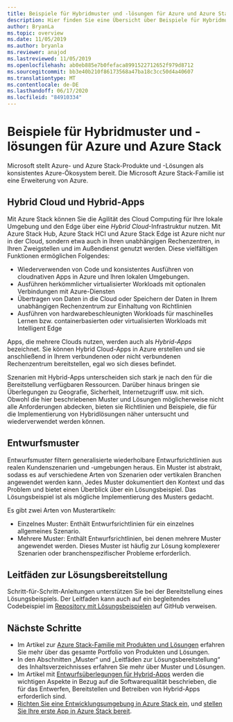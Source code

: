 ```yaml
---
title: Beispiele für Hybridmuster und -lösungen für Azure und Azure Stack Hub
description: Hier finden Sie eine Übersicht über Beispiele für Hybridmuster und -lösungen, mit denen Sie sich mit Hybridlösungen in Azure und Azure Stack Hub vertraut machen und solche Art von Lösungen erstellen können.
author: BryanLa
ms.topic: overview
ms.date: 11/05/2019
ms.author: bryanla
ms.reviewer: anajod
ms.lastreviewed: 11/05/2019
ms.openlocfilehash: ab0eb885e7b0fefaca8991522712652f979d8712
ms.sourcegitcommit: bb3e40b210f86173568a47ba18c3cc50d4a40607
ms.translationtype: MT
ms.contentlocale: de-DE
ms.lasthandoff: 06/17/2020
ms.locfileid: "84910334"
---
```

# <a name="hybrid-patterns-and-solution-examples-for-azure-and-azure-stack"></a>Beispiele für Hybridmuster und -lösungen für Azure und Azure Stack

Microsoft stellt Azure- und Azure Stack-Produkte und -Lösungen als konsistentes Azure-Ökosystem bereit. Die Microsoft Azure Stack-Familie ist eine Erweiterung von Azure.

## <a name="the-hybrid-cloud-and-hybrid-apps"></a>Hybrid Cloud und Hybrid-Apps

Mit Azure Stack können Sie die Agilität des Cloud Computing für Ihre lokale Umgebung und den Edge über eine *Hybrid Cloud*-Infrastruktur nutzen. Mit Azure Stack Hub, Azure Stack HCI und Azure Stack Edge ist Azure nicht nur in der Cloud, sondern etwa auch in Ihren unabhängigen Rechenzentren, in Ihren Zweigstellen und im Außendienst genutzt werden. Diese vielfältigen Funktionen ermöglichen Folgendes:

- Wiederverwenden von Code und konsistentes Ausführen von cloudnativen Apps in Azure und Ihren lokalen Umgebungen.
- Ausführen herkömmlicher virtualisierter Workloads mit optionalen Verbindungen mit Azure-Diensten
- Übertragen von Daten in die Cloud oder Speichern der Daten in Ihrem unabhängigen Rechenzentrum zur Einhaltung von Richtlinien
- Ausführen von hardwarebeschleunigten Workloads für maschinelles Lernen bzw. containerbasierten oder virtualisierten Workloads mit Intelligent Edge

Apps, die mehrere Clouds nutzen, werden auch als *Hybrid-Apps* bezeichnet. Sie können Hybrid Cloud-Apps in Azure erstellen und sie anschließend in Ihrem verbundenen oder nicht verbundenen Rechenzentrum bereitstellen, egal wo sich dieses befindet.

Szenarien mit Hybrid-Apps unterscheiden sich stark je nach den für die Bereitstellung verfügbaren Ressourcen. Darüber hinaus bringen sie Überlegungen zu Geografie, Sicherheit, Internetzugriff usw. mit sich. Obwohl die hier beschriebenen Muster und Lösungen möglicherweise nicht alle Anforderungen abdecken, bieten sie Richtlinien und Beispiele, die für die Implementierung von Hybridlösungen näher untersucht und wiederverwendet werden können.

## <a name="design-patterns"></a>Entwurfsmuster

Entwurfsmuster filtern generalisierte wiederholbare Entwurfsrichtlinien aus realen Kundenszenarien und -umgebungen heraus. Ein Muster ist abstrakt, sodass es auf verschiedene Arten von Szenarien oder vertikalen Branchen angewendet werden kann. Jedes Muster dokumentiert den Kontext und das Problem und bietet einen Überblick über ein Lösungsbeispiel. Das Lösungsbeispiel ist als mögliche Implementierung des Musters gedacht.

Es gibt zwei Arten von Musterartikeln:

- Einzelnes Muster: Enthält Entwurfsrichtlinien für ein einzelnes allgemeines Szenario.
- Mehrere Muster: Enthält Entwurfsrichtlinien, bei denen mehrere Muster angewendet werden. Dieses Muster ist häufig zur Lösung komplexerer Szenarien oder branchenspezifischer Probleme erforderlich.

## <a name="solution-deployment-guides"></a>Leitfäden zur Lösungsbereitstellung

Schritt-für-Schritt-Anleitungen unterstützen Sie bei der Bereitstellung eines Lösungsbeispiels. Der Leitfaden kann auch auf ein begleitendes Codebeispiel im [Repository mit Lösungsbeispielen](https://github.com/Azure-Samples/azure-intelligent-edge-patterns) auf GitHub verweisen.

## <a name="next-steps"></a>Nächste Schritte

- Im Artikel zur [Azure Stack-Familie mit Produkten und Lösungen](/azure-stack) erfahren Sie mehr über das gesamte Portfolio von Produkten und Lösungen.
- In den Abschnitten „Muster“ und „Leitfäden zur Lösungsbereitstellung“ des Inhaltsverzeichnisses erfahren Sie mehr über Muster und Lösungen.
- Im Artikel mit [Entwurfsüberlegungen für Hybrid-Apps](overview-app-design-considerations.md) werden die wichtigen Aspekte in Bezug auf die Softwarequalität beschrieben, die für das Entwerfen, Bereitstellen und Betreiben von Hybrid-Apps erforderlich sind.
- [Richten Sie eine Entwicklungsumgebung in Azure Stack ein](/azure-stack/user/azure-stack-dev-start.md), und [stellen Sie Ihre erste App in Azure Stack bereit](/azure-stack/user/azure-stack-dev-start-deploy-app.md).
